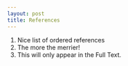 ```yaml
---
layout: post
title: References
---
```

1. Nice list of ordered references
2. The more the merrier!
3. This will only appear in the Full Text.